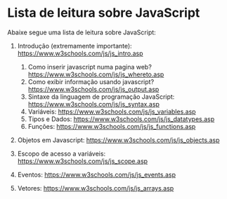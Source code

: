 # Lista de leitura sobre JavaScript

Abaixe segue uma lista de leitura sobre JavaScript:

1. Introdução (extremamente importante): https://www.w3schools.com/js/js_intro.asp
    1. Como inserir javascript numa pagina web? https://www.w3schools.com/js/js_whereto.asp
    2. Como exibir informação usando javascript? https://www.w3schools.com/js/js_output.asp
    3. Sintaxe da linguagem de programação JavaScript: https://www.w3schools.com/js/js_syntax.asp
    4. Variáveis: https://www.w3schools.com/js/js_variables.asp
    5. Tipos e Dados: https://www.w3schools.com/js/js_datatypes.asp
    6. Funções: https://www.w3schools.com/js/js_functions.asp
    
2. Objetos em Javascript: https://www.w3schools.com/js/js_objects.asp

3. Escopo de acesso a variáveis: https://www.w3schools.com/js/js_scope.asp

4. Eventos: https://www.w3schools.com/js/js_events.asp

5. Vetores: https://www.w3schools.com/js/js_arrays.asp

  
